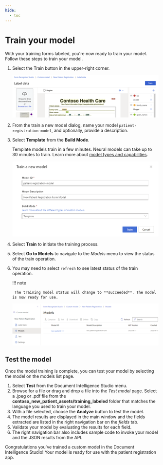 ```yaml
---
hide:
  - toc
---
```


# Train your model

With your training forms labeled, you're now ready to train your model. Follow these steps to train your model.

1. Select the Train button in the upper-right corner.

    ![image shows the train form button](./img/train-form-model.png)

1. From the train a new model dialog, name your model `patient-registration-model`, and optionally, provide a description.
1. Select **Template** from the **Build Mode**. 
    
    Template models train in a few minutes. Neural models can take up to 30 minutes to train. Learn more about [model types and capabilities](https://docs.microsoft.com/azure/applied-ai-services/form-recognizer/concept-custom?WT.mc_id=aiml-77396-cxa).

    ![Train model dialog](./img/train-model-dialog.png)

1. Select **Train** to initiate the training process. 
1. Select **Go to Models** to navigate to the *Models* menu to view the status of the train operation.
1. You may need to select `refresh` to see latest status of the train operation.

    !!! note

        The training model status will change to **succeeded**. The model is now ready for use.

    ![Train model status](./img/train-model-status.png)

## Test the model

Once the model training is complete, you can test your model by selecting the model on the models list page.

1. Select **Test** from the Document Intelligence Studio menu.
1. Browse for a file or drag and drop a file into the *Test model* page. Select a .jpeg or .pdf file from the **contoso_new_patient_assets/training_labeled** folder that matches the language you used to train your model.
1. With a file selected, choose the **Analyze** button to test the model.
1. The model results are displayed in the main window and the fields extracted are listed in the right navigation bar on the *fields* tab.
1. Validate your model by evaluating the results for each field.
1. The right navigation bar also includes sample code to invoke your model and the JSON results from the API.

Congratulations you've trained a custom model in the Document Intelligence Studio! Your model is ready for use with the patient registration app.

